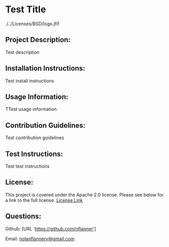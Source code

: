 # Test Title

  ./../Licenses/BSD/logo.jfif

  ## Project Description:

  Test description

  ## Installation Instructions:

  Test install instructions

  ## Usage Information:

  TTest usage information

  ## Contribution Guidelines:

  Test contribution guidelines

  ## Test Instructions:

  Test test instructions

  ## License:

  This project is covered under the Apache 2.0 license. 
    Please see below for a link to the full license.
[License Link](URL './../Licenses/BSD/BSD_files/03611f753e1ab5218ebdb7940d7759fc.html')

  ## Questions:

  Github: [URL 'https://github.com/nflanner']

  Email: nolanflannery@gmail.com

